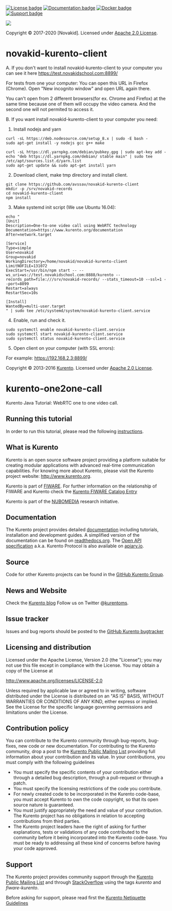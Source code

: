 [![License badge](https://img.shields.io/badge/license-Apache2-orange.svg)](http://www.apache.org/licenses/LICENSE-2.0)
[![Documentation badge](https://readthedocs.org/projects/fiware-orion/badge/?version=latest)](http://doc-kurento.readthedocs.org/en/latest/)
[![Docker badge](https://img.shields.io/docker/pulls/fiware/orion.svg)](https://hub.docker.com/r/fiware/stream-oriented-kurento/)
[![Support badge]( https://img.shields.io/badge/support-sof-yellowgreen.svg)](http://stackoverflow.com/questions/tagged/kurento)

[![][KurentoImage]][Kurento]


Copyright © 2017-2020 [Novakid]. Licensed under [Apache 2.0 License].

novakid-kurento-client
======================

A. If you don't want to install novakid-kurento-client to your computer you can see it here
https://test.novakidschool.com:8899/

For tests from one your computer: You can open this URL in Firefox (Chrome). 
Open "New incognito window" and open URL again there.

You can't open from 2 different browsers(for ex. Chrome and Firefox) at the same time because 
one of them will occupy the video camera. And the second one will not permited to access it.


B. If you want install novakid-kurento-client to your computer you need:

1. Install nodejs and yarn
```
curl -sL https://deb.nodesource.com/setup_8.x | sudo -E bash -
sudo apt-get install -y nodejs gcc g++ make

curl -sL https://dl.yarnpkg.com/debian/pubkey.gpg | sudo apt-key add -
echo "deb https://dl.yarnpkg.com/debian/ stable main" | sudo tee /etc/apt/sources.list.d/yarn.list
sudo apt-get update && sudo apt-get install yarn
```
2. Download client, make tmp directory and install client.
```
git clone https://github.com/avssav/novakid-kurento-client
mkdir -p /srv/novakid-records 
cd novakid-kurento-client
npm install
```
3. Make systemd init script (We use Ubuntu 16.04):

```
echo "
[Unit]
Description=One-to-one video call using WebRTC technology
Documentation=https://www.kurento.org/documentation
After=network.target

[Service]
Type=simple
User=novakid
Group=novakid
WorkingDirectory=/home/novakid/novakid-kurento-client
LimitNOFILE=131072
ExecStart=/usr/bin/npm start -- --ws_uri=ws://test.novakidschool.com:8888/kurento --records_path=file:///srv/novakid-records/ --stats_timeout=10 --ssl=1 --port=8899
Restart=always
RestartSec=10s

[Install]
WantedBy=multi-user.target
" | sudo tee /etc/systemd/system/novakid-kurento-client.service
```

4. Enable, run and check it.
```
sudo systemctl enable novakid-kurento-client.service
sudo systemctl start novakid-kurento-client.service
sudo systemctl status novakid-kurento-client.service
```
5. Open client on your computer (with SSL errors):

For example: https://192.168.2.3:8899/


Copyright © 2013-2016 [Kurento]. Licensed under [Apache 2.0 License].

kurento-one2one-call
====================

Kurento Java Tutorial: WebRTC one to one video call.

Running this tutorial
---------------------

In order to run this tutorial, please read the following [instructions].

What is Kurento
---------------

Kurento is an open source software project providing a platform suitable
for creating modular applications with advanced real-time communication
capabilities. For knowing more about Kurento, please visit the Kurento
project website: http://www.kurento.org.

Kurento is part of [FIWARE]. For further information on the relationship of
FIWARE and Kurento check the [Kurento FIWARE Catalog Entry]

Kurento is part of the [NUBOMEDIA] research initiative.

Documentation
-------------

The Kurento project provides detailed [documentation] including tutorials,
installation and development guides. A simplified version of the documentation
can be found on [readthedocs.org]. The [Open API specification] a.k.a. Kurento
Protocol is also available on [apiary.io].

Source
------

Code for other Kurento projects can be found in the [GitHub Kurento Group].

News and Website
----------------

Check the [Kurento blog]
Follow us on Twitter @[kurentoms].

Issue tracker
-------------

Issues and bug reports should be posted to the [GitHub Kurento bugtracker]

Licensing and distribution
--------------------------

Licensed under the Apache License, Version 2.0 (the "License");
you may not use this file except in compliance with the License.
You may obtain a copy of the License at

  http://www.apache.org/licenses/LICENSE-2.0

Unless required by applicable law or agreed to in writing, software
distributed under the License is distributed on an "AS IS" BASIS,
WITHOUT WARRANTIES OR CONDITIONS OF ANY KIND, either express or implied.
See the License for the specific language governing permissions and
limitations under the License.

Contribution policy
-------------------

You can contribute to the Kurento community through bug-reports, bug-fixes, new
code or new documentation. For contributing to the Kurento community, drop a
post to the [Kurento Public Mailing List] providing full information about your
contribution and its value. In your contributions, you must comply with the
following guidelines

* You must specify the specific contents of your contribution either through a
  detailed bug description, through a pull-request or through a patch.
* You must specify the licensing restrictions of the code you contribute.
* For newly created code to be incorporated in the Kurento code-base, you must
  accept Kurento to own the code copyright, so that its open source nature is
  guaranteed.
* You must justify appropriately the need and value of your contribution. The
  Kurento project has no obligations in relation to accepting contributions
  from third parties.
* The Kurento project leaders have the right of asking for further
  explanations, tests or validations of any code contributed to the community
  before it being incorporated into the Kurento code-base. You must be ready to
  addressing all these kind of concerns before having your code approved.

Support
-------

The Kurento project provides community support through the  [Kurento Public
Mailing List] and through [StackOverflow] using the tags *kurento* and
*fiware-kurento*.

Before asking for support, please read first the [Kurento Netiquette Guidelines]

[documentation]: http://www.kurento.org/documentation
[FIWARE]: http://www.fiware.org
[GitHub Kurento bugtracker]: https://github.com/Kurento/bugtracker/issues
[GitHub Kurento Group]: https://github.com/kurento
[kurentoms]: http://twitter.com/kurentoms
[Kurento]: http://kurento.org
[Kurento Blog]: http://www.kurento.org/blog
[Kurento FIWARE Catalog Entry]: http://catalogue.fiware.org/enablers/stream-oriented-kurento
[Kurento Netiquette Guidelines]: http://www.kurento.org/blog/kurento-netiquette-guidelines
[Kurento Public Mailing list]: https://groups.google.com/forum/#!forum/kurento
[KurentoImage]: https://secure.gravatar.com/avatar/21a2a12c56b2a91c8918d5779f1778bf?s=120
[Apache 2.0 License]: http://www.apache.org/licenses/LICENSE-2.0
[NUBOMEDIA]: http://www.nubomedia.eu
[StackOverflow]: http://stackoverflow.com/search?q=kurento
[Read-the-docs]: http://read-the-docs.readthedocs.org/
[readthedocs.org]: http://kurento.readthedocs.org/
[Open API specification]: http://kurento.github.io/doc-kurento/
[apiary.io]: http://docs.streamoriented.apiary.io/
[instructions]: http://www.kurento.org/docs/current/tutorials/node/tutorial-one2one.html
